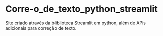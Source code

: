 # Corre-o_de_texto_python_streamlit
Site criado através da bliblioteca Streamlit em python, além de APis adicionais para correção de texto.
